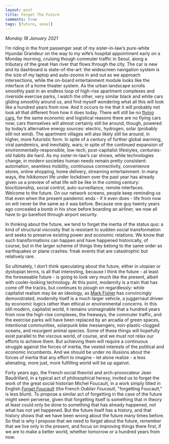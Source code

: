 ```yaml
---
layout: post
title: Forget The Future
comments: true
tags: [future, seoul]
---
```


*Monday 18 January 2021* 

I’m riding in the front passenger seat of my sister-in-law’s pure-white  Hyundai Grandeur on the way to my wife’s hospital appointment early on a Monday morning, cruising though commuter traffic in Seoul, along a tributary of the great Han river that flows through the city. The car is new and its  dashboard is state-of-the-art: the widescreen navigation system is the size of my laptop and auto-zooms in and out as we approach intersections, while the on-board entertainment module looks like the interface of a home theater system. As the urban landscape scrolls smoothly past in an endless loop of high-rise apartment complexes and riverside exercise parks, I watch the other, very similar black and white cars gliding smoothly around us, and find myself wondering what all this will look like a hundred years from now. And it occurs to me that it will probably not look all that different from how it does today. There will still be no [flying cars](https://thebaffler.com/salvos/of-flying-cars-and-the-declining-rate-of-profit), for the same economic and logistical reasons there are no flying cars now; cars themselves will almost certainly still be around, though, powered by today’s alternative energy sources: electric, hydrogen, solar (probably still not wind). The apartment villages will also likely still be around, in higher, more futuristic form. In spite of a century of further global warming, viral pandemics, and inevitably, wars; in spite of the continued expansion of environmentally-responsible, low-tech, post-capitalist lifestyles, centuries-old habits die hard. As my sister-in-law’s car shows, while technologies change, in modern societies human needs remain pretty consistent: automation, seamless mobility, continuous connectivity, convenience stores, online shopping, home delivery, streaming entertainment. In many ways, the *hikikomori* life under lockdown over the past year has already given us a preview of what life will be like in the coming century: biocitizenship, social control, auto-surveillance, remote interfaces. Welcome to the future. On our network screens, people keep reminding us that even when the present pandemic ends - if it even does - life from now on will never be the same as it was before. Because one guy twenty years ago concealed a bomb in his shoe before boarding an airliner, we now all have to go barefoot through airport security.

In thinking about the future, we tend to forget the inertia of the status quo: a kind of structural viscosity that is resistant to sudden social transformation and seeks to preserve existing power and economic relations. We know that such transformations can happen and have happened historically, of course, but in the larger scheme of things they belong to the same order as earthquakes or plane crashes: freak events that are catastrophic but relatively rare.

So ultimately, I don’t think speculating about the future, either in utopian or dystopian terms, is all that interesting, because I think the future - at least the foreseeable future -  is going to look very much like the present, albeit with cooler-looking technology. At this point, modernity is a train that has come off the tracks, but continues to plough on regardlessly: while capitalist realism may be an ideology, as [Mark Fisher](https://www.johnhuntpublishing.com/zer0-books/our-books/capitalist-realism) has convincingly demonstrated, modernity itself is a much larger vehicle, a juggernaut driven by economic logics rather than ethical or environmental concerns. In this still modern, capitalist world, it remains  unimaginable that a hundred years from now the high-rise complexes, the freeways, the commuter traffic, and the exercise parks will have been replaced by an arcadia of green spaces, intentional communities, solarpunk bike messengers, non-plastic-clogged oceans, and resurgent animal species. Some of these things will hopefully exist parallel to the viscous world, of course, and we must not relax our efforts to achieve them. But achieving them will require a continuous struggle against the forces of inertia, the vested interests of the political and economic incumbents. And we should be under no illusions about the forces of inertia that any effort to imagine - let alone realize - a less alienating, more just, more fulfilling world will be up against.

Forty years ago, the French social theorist and arch-provocateur Jean Baudrillard, in a typical act of philosophical heresy, invited us to forget the work of the great social historian Michel Foucault, in a work simply titled in English [*Forget Foucault*](http://semiotexte.com/?p=704) (the French *Oublier Foucault*, "forgetting Foucault," is less blunt). To propose a similar act of forgetting in the case of the future might seem perverse, given that forgetting itself is something that in theory at least could only be done to something that has already happened, not what has not yet happened. But the future itself has a history, and that history shows that we have been wrong about the future many times before. So that is why I propose that we need to forget about the future, remember that we live only in the present, and focus on improving things there first, if we are to make a better world, whether tomorrow or a hundred years from now.